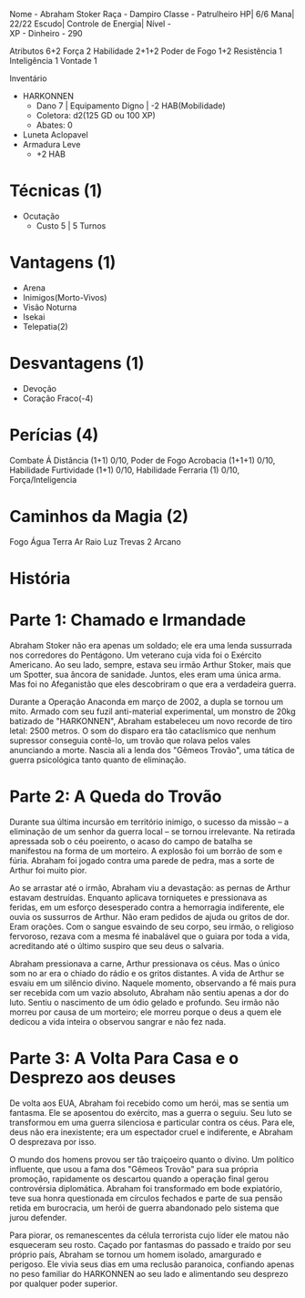 Nome - Abraham Stoker
Raça - Dampiro
Classe - Patrulheiro
HP| 6/6
Mana| 22/22
Escudo| 
Controle de Energia| 
Nível -  
XP - 
Dinheiro -  290

Atributos 6+2
Força 2
Habilidade 2+1+2
Poder de Fogo 1+2
Resistência  1
Inteligência 1
Vontade 1

Inventário
- HARKONNEN
	- Dano 7 | Equipamento Digno | -2 HAB(Mobilidade)
	- Coletora: d2(125 GD ou 100 XP) 
	- Abates: 0
- Luneta Aclopavel
- Armadura Leve
	- +2 HAB

# Técnicas (1)
- Ocutação
	- Custo 5 | 5 Turnos

# Vantagens (1)
- Arena
- Inimigos(Morto-Vivos)
- Visão Noturna
- Isekai
- Telepatia(2)

# Desvantagens (1)
- Devoção
- Coração Fraco(-4)

# Perícias (4)
Combate Á Distância (1+1) 0/10, Poder de Fogo
Acrobacia (1+1+1) 0/10, Habilidade
Furtividade (1+1) 0/10, Habilidade
Ferraria (1) 0/10, Força/Inteligencia


# Caminhos da Magia (2)
Fogo 
Água 
Terra 
Ar 
Raio 
Luz 
Trevas 2
Arcano 

# História
# Parte 1: Chamado e Irmandade

Abraham Stoker não era apenas um soldado; ele era uma lenda sussurrada nos corredores do Pentágono. Um veterano cuja vida foi o Exército Americano. Ao seu lado, sempre, estava seu irmão Arthur Stoker, mais que um Spotter, sua âncora de sanidade. Juntos, eles eram uma única arma. Mas foi no Afeganistão que eles descobriram o que era a verdadeira guerra.

Durante a Operação Anaconda em março de 2002, a dupla se tornou um mito. Armado com seu fuzil anti-material experimental, um monstro de 20kg batizado de "HARKONNEN", Abraham estabeleceu um novo recorde de tiro letal: 2500 metros. O som do disparo era tão cataclísmico que nenhum supressor conseguia contê-lo, um trovão que rolava pelos vales anunciando a morte. Nascia ali a lenda dos "Gêmeos Trovão", uma tática de guerra psicológica tanto quanto de eliminação.

# Parte 2: A Queda do Trovão

Durante sua última incursão em território inimigo, o sucesso da missão – a eliminação de um senhor da guerra local – se tornou irrelevante. Na retirada apressada sob o céu poeirento, o acaso do campo de batalha se manifestou na forma de um morteiro. A explosão foi um borrão de som e fúria. Abraham foi jogado contra uma parede de pedra, mas a sorte de Arthur foi muito pior.

Ao se arrastar até o irmão, Abraham viu a devastação: as pernas de Arthur estavam destruídas. Enquanto aplicava torniquetes e pressionava as feridas, em um esforço desesperado contra a hemorragia indiferente, ele ouvia os sussurros de Arthur. Não eram pedidos de ajuda ou gritos de dor. Eram orações. Com o sangue esvaindo de seu corpo, seu irmão, o religioso fervoroso, rezava com a mesma fé inabalável que o guiara por toda a vida, acreditando até o último suspiro que seu deus o salvaria.

Abraham pressionava a carne, Arthur pressionava os céus. Mas o único som no ar era o chiado do rádio e os gritos distantes. A vida de Arthur se esvaiu em um silêncio divino. Naquele momento, observando a fé mais pura ser recebida com um vazio absoluto, Abraham não sentiu apenas a dor do luto. Sentiu o nascimento de um ódio gelado e profundo. Seu irmão não morreu por causa de um morteiro; ele morreu porque o deus a quem ele dedicou a vida inteira o observou sangrar e não fez nada.

# Parte 3: A Volta Para Casa e o Desprezo aos deuses

De volta aos EUA, Abraham foi recebido como um herói, mas se sentia um fantasma. Ele se aposentou do exército, mas a guerra o seguiu. Seu luto se transformou em uma guerra silenciosa e particular contra os céus. Para ele, deus não era inexistente; era um espectador cruel e indiferente, e Abraham O desprezava por isso.

O mundo dos homens provou ser tão traiçoeiro quanto o divino. Um político influente, que usou a fama dos "Gêmeos Trovão" para sua própria promoção, rapidamente os descartou quando a operação final gerou controvérsia diplomática. Abraham foi transformado em bode expiatório, teve sua honra questionada em círculos fechados e parte de sua pensão retida em burocracia, um herói de guerra abandonado pelo sistema que jurou defender.

Para piorar, os remanescentes da célula terrorista cujo líder ele matou não esqueceram seu rosto. Caçado por fantasmas do passado e traído por seu próprio país, Abraham se tornou um homem isolado, amargurado e perigoso. Ele vivia seus dias em uma reclusão paranoica, confiando apenas no peso familiar do HARKONNEN ao seu lado e alimentando seu desprezo por qualquer poder superior.